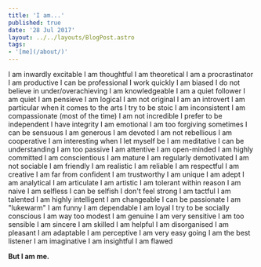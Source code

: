 ```yaml
---
title: 'I am...'
published: true
date: '28 Jul 2017'
layout: ../../layouts/BlogPost.astro
tags:
- '[me](/about/)'
---
```


I am inwardly excitable
I am thoughtful
I am theoretical
I am a procrastinator
I am productive
I can be professional
I work quickly
I am biased
I do not believe in under/overachieving
I am knowledgeable
I am a quiet follower
I am quiet
I am pensieve
I am logical
I am not original
I am an introvert
I am particular when it comes to the arts
I try to be stoic
I am inconsistent
I am compassionate (most of the time)
I am not incredible
I prefer to be independent
I have integrity
I am emotional
I am too forgiving sometimes
I can be sensuous
I am generous
I am devoted
I am not rebellious
I am cooperative
I am interesting when I let myself be
I am meditative
I can be understanding
I am too passive
I am attentive
I am open-minded
I am highly committed
I am conscientious
I am mature
I am regularly demotivated
I am not sociable
I am friendly
I am realistic
I am reliable
I am respectful
I am creative
I am far from confident
I am trustworthy
I am unique
I am adept
I am analytical
I am articulate
I am artistic
I am tolerant within reason
I am naive
I am selfless
I can be selfish
I don't feel strong
I am tactful
I am talented
I am highly intelligent
I am changeable
I can be passionate
I am "lukewarm"
I am funny
I am dependable
I am loyal
I try to be socially conscious
I am way too modest
I am genuine
I am very sensitive
I am too sensible
I am sincere
I am skilled
I am helpful
I am disorganised
I am pleasant
I am adaptable
I am perceptive
I am very easy going
I am the best listener
I am imaginative
I am insightful
I am flawed

**But I am me.**